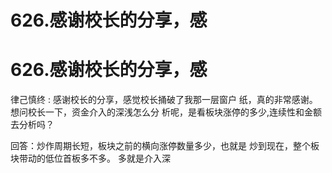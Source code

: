 # 626.感谢校长的分享，感

# 626.感谢校长的分享，感

律己慎终 : 感谢校长的分享，感觉校长捅破了我那一层窗户 纸，真的非常感谢。想问校长一下，资金介入的深浅怎么分 析呢，是看板块涨停的多少,连续性和金额去分析吗？

回答：炒作周期长短，板块之前的横向涨停数量多少，也就是 炒到现在，整个板块带动的低位首板多不多。 多就是介入深